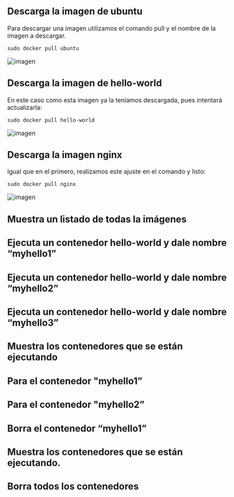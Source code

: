 ## Descarga la imagen de ubuntu

Para descargar una imagen utilizamos el comando pull y el nombre de la imagen a descargar.
```
sudo docker pull ubuntu
```
![imagen](https://github.com/user-attachments/assets/4bb8bc09-23cf-4877-9353-bb63608939be)

## Descarga la imagen de hello-world

En este caso como esta imagen ya la teníamos descargada, pues intentará actualizarla:
```
sudo docker pull hello-world
```
![imagen](https://github.com/user-attachments/assets/6584fae9-75eb-4ac7-b972-4822473b0e00)

## Descarga la imagen nginx

Igual que en el primero, realizamos este ajuste en el comando y listo:
```
sudo docker pull nginx
```
![imagen](https://github.com/user-attachments/assets/b3d39a5c-5825-47b3-8e8d-ab9133d50af1)

## Muestra un listado de todas la imágenes
## Ejecuta un contenedor hello-world y dale nombre “myhello1”
## Ejecuta un contenedor hello-world y dale nombre “myhello2”
## Ejecuta un contenedor hello-world y dale nombre “myhello3”
## Muestra los contenedores que se están ejecutando
## Para el contenedor "myhello1”
## Para el contenedor "myhello2”
## Borra el contenedor “myhello1”
## Muestra los contenedores que se están ejecutando.
## Borra todos los contenedores
